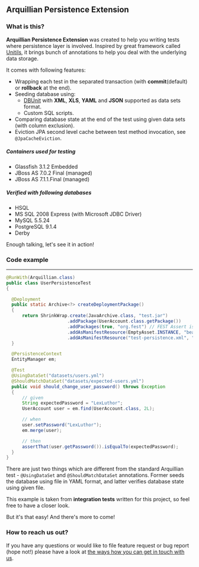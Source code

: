 ## Arquillian Persistence Extension

### What is this?

**Arquillian Persistence Extension** was created to help you writing tests where persistence layer is involved.
Inspired by great framework called [Unitils](http://unitils.org/), it brings bunch of annotations to help you
deal with the underlying data storage.

It comes with following features:

* Wrapping each test in the separated transaction (with **commit**(default) or **rollback** at the end).
* Seeding database using:
    * [DBUnit](http://dbunit.sourceforge.net/) with **XML**, **XLS**, **YAML**  and **JSON** supported as data sets format.
    * Custom SQL scripts.
* Comparing database state at the end of the test using given data sets (with column exclusion).
* Eviction JPA second level cache between test method invocation, see `@JpaCacheEviction`.

##### Containers used for testing
- Glassfish 3.1.2 Embedded
- JBoss AS 7.0.2 Final (managed) 
- JBoss AS 7.1.1.Final (managed)

##### Verified with following databases
- HSQL
- MS SQL 2008 Express (with Microsoft JDBC Driver)
- MySQL 5.5.24
- PostgreSQL 9.1.4
- Derby

Enough talking, let's see it in action!

### Code example
---

```java
@RunWith(Arquillian.class)
public class UserPersistenceTest
{

  @Deployment
  public static Archive<?> createDeploymentPackage()
  {
      return ShrinkWrap.create(JavaArchive.class, "test.jar")
                       .addPackage(UserAccount.class.getPackage())
                       .addPackages(true, "org.fest") // FEST Assert is not part of Arquillian JUnit
                       .addAsManifestResource(EmptyAsset.INSTANCE, "beans.xml")
                       .addAsManifestResource("test-persistence.xml", "persistence.xml");
  }

  @PersistenceContext
  EntityManager em;

  @Test
  @UsingDataSet("datasets/users.yml")
  @ShouldMatchDataSet("datasets/expected-users.yml")
  public void should_change_user_password() throws Exception
  {
      // given
      String expectedPassword = "LexLuthor";
      UserAccount user = em.find(UserAccount.class, 2L);

      // when
      user.setPassword("LexLuthor");
      em.merge(user);

      // then
      assertThat(user.getPassword()).isEqualTo(expectedPassword);
  }
}
```

There are just two things which are different from the standard Arquillian test - `@UsingDataSet` and `@ShouldMatchDataSet` annotations. Former
seeds the database using file in YAML format, and latter verifies database state using given file.

This example is taken from **integration tests** written for this project, so feel free to have a closer look. 

But it's that easy! And there's more to come!

### How to reach us out?

If you have any questions or would like to file feature request or bug report (hope not!) please have a look at [the ways how you can get in touch with us](http://arquillian.org/community/).
